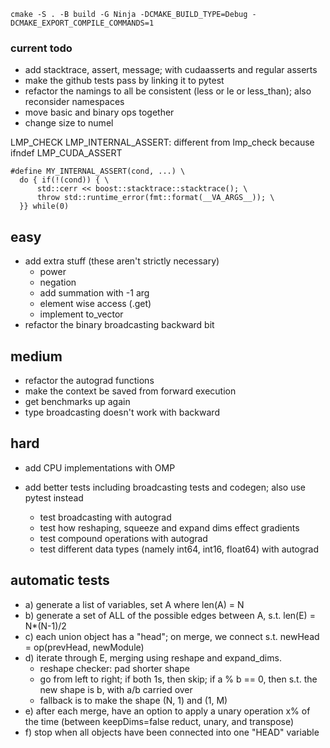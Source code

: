 `cmake -S . -B build -G Ninja -DCMAKE_BUILD_TYPE=Debug -DCMAKE_EXPORT_COMPILE_COMMANDS=1`

### current todo

- add stacktrace, assert, message; with cudaasserts and regular asserts
- make the github tests pass by linking it to pytest
- refactor the namings to all be consistent (less or le or less_than); also reconsider namespaces
- move basic and binary ops together
- change size to numel

LMP_CHECK
LMP_INTERNAL_ASSERT: different from lmp_check because ifndef
LMP_CUDA_ASSERT

```
#define MY_INTERNAL_ASSERT(cond, ...) \
  do { if(!(cond)) { \
      std::cerr << boost::stacktrace::stacktrace(); \
      throw std::runtime_error(fmt::format(__VA_ARGS__)); \
  }} while(0)
```

## easy

- add extra stuff (these aren't strictly necessary)
  - power
  - negation
  - add summation with -1 arg
  - element wise access (.get)
  - implement to_vector
- refactor the binary broadcasting backward bit

## medium

- refactor the autograd functions
- make the context be saved from forward execution
- get benchmarks up again
- type broadcasting doesn't work with backward

## hard

- add CPU implementations with OMP
- add better tests including broadcasting tests and codegen; also use pytest instead

  - test broadcasting with autograd
  - test how reshaping, squeeze and expand dims effect gradients
  - test compound operations with autograd
  - test different data types (namely int64, int16, float64) with autograd

## automatic tests

- a) generate a list of variables, set A where len(A) = N
- b) generate a set of ALL of the possible edges between A, s.t. len(E) = N\*(N-1)/2
- c) each union object has a "head"; on merge, we connect s.t. newHead = op(prevHead, newModule)
- d) iterate through E, merging using reshape and expand_dims.
  - reshape checker: pad shorter shape
  - go from left to right; if both 1s, then skip; if a % b == 0, then s.t. the new shape is b, with a/b carried over
  - fallback is to make the shape (N, 1) and (1, M)
- e) after each merge, have an option to apply a unary operation x% of the time (between keepDims=false reduct, unary, and transpose)
- f) stop when all objects have been connected into one "HEAD" variable

